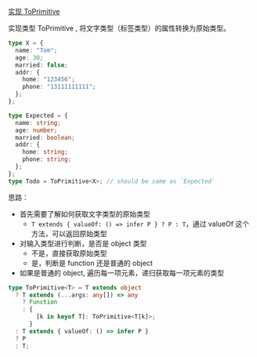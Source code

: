 [实现 ToPrimitive](https://github.com/type-challenges/type-challenges/blob/main/questions/16259-medium-to-primitive/README.md)

实现类型 ToPrimitive<T> , 将文字类型（标签类型）的属性转换为原始类型。

```ts
type X = {
  name: "Tom";
  age: 30;
  married: false;
  addr: {
    home: "123456";
    phone: "13111111111";
  };
};

type Expected = {
  name: string;
  age: number;
  married: boolean;
  addr: {
    home: string;
    phone: string;
  };
};
type Todo = ToPrimitive<X>; // should be same as `Expected`
```

思路：

- 首先需要了解如何获取文字类型的原始类型
  - `T extends { valueOf: () => infer P } ? P : T`，通过 valueOf 这个方法，可以返回原始类型
- 对输入类型进行判断，是否是 object 类型
  - 不是，直接获取原始类型
  - 是，判断是 function 还是普通的 object
- 如果是普通的 object, 遍历每一项元素，递归获取每一项元素的类型

```ts
type ToPrimitive<T> = T extends object
  ? T extends (...args: any[]) => any
    ? Function
    : {
        [k in keyof T]: ToPrimitive<T[k]>;
      }
  : T extends { valueOf: () => infer P }
  ? P
  : T;
```
